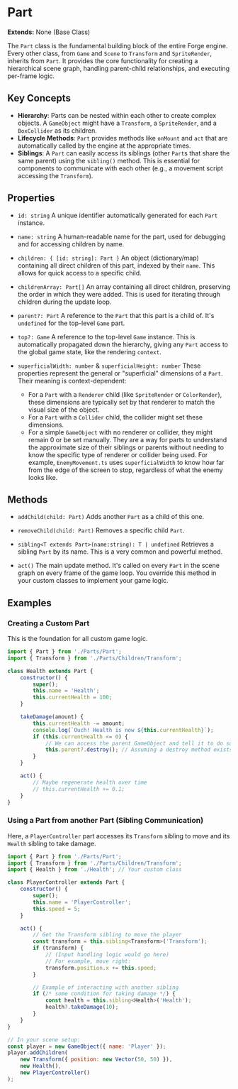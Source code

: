 # Part

**Extends:** None (Base Class)

The `Part` class is the fundamental building block of the entire Forge engine. Every other class, from `Game` and `Scene` to `Transform` and `SpriteRender`, inherits from `Part`. It provides the core functionality for creating a hierarchical scene graph, handling parent-child relationships, and executing per-frame logic.

## Key Concepts

- **Hierarchy**: Parts can be nested within each other to create complex objects. A `GameObject` might have a `Transform`, a `SpriteRender`, and a `BoxCollider` as its children.
- **Lifecycle Methods**: `Part` provides methods like `onMount` and `act` that are automatically called by the engine at the appropriate times.
- **Siblings**: A `Part` can easily access its siblings (other `Part`s that share the same parent) using the `sibling()` method. This is essential for components to communicate with each other (e.g., a movement script accessing the `Transform`).

## Properties

-   `id: string`
    A unique identifier automatically generated for each `Part` instance.

-   `name: string`
    A human-readable name for the part, used for debugging and for accessing children by name.

-   `children: { [id: string]: Part }`
    An object (dictionary/map) containing all direct children of this part, indexed by their `name`. This allows for quick access to a specific child.

-   `childrenArray: Part[]`
    An array containing all direct children, preserving the order in which they were added. This is used for iterating through children during the update loop.

-   `parent?: Part`
    A reference to the `Part` that this part is a child of. It's `undefined` for the top-level `Game` part.

-   `top?: Game`
    A reference to the top-level `Game` instance. This is automatically propagated down the hierarchy, giving any `Part` access to the global game state, like the rendering `context`.

-   `superficialWidth: number` & `superficialHeight: number`
    These properties represent the general or "superficial" dimensions of a `Part`. Their meaning is context-dependent:
    - For a `Part` with a `Renderer` child (like `SpriteRender` or `ColorRender`), these dimensions are typically set by that renderer to match the visual size of the object.
    - For a `Part` with a `Collider` child, the collider might set these dimensions.
    - For a simple `GameObject` with no renderer or collider, they might remain 0 or be set manually.
    They are a way for parts to understand the approximate size of their siblings or parents without needing to know the specific type of renderer or collider being used. For example, `EnemyMovement.ts` uses `superficialWidth` to know how far from the edge of the screen to stop, regardless of what the enemy looks like.

## Methods

-   `addChild(child: Part)`
    Adds another `Part` as a child of this one.

-   `removeChild(child: Part)`
    Removes a specific child `Part`.

-   `sibling<T extends Part>(name:string): T | undefined`
    Retrieves a sibling `Part` by its name. This is a very common and powerful method.

-   `act()`
    The main update method. It's called on every `Part` in the scene graph on every frame of the game loop. You override this method in your custom classes to implement your game logic.

## Examples

### Creating a Custom Part

This is the foundation for all custom game logic.

```javascript
import { Part } from './Parts/Part';
import { Transform } from './Parts/Children/Transform';

class Health extends Part {
    constructor() {
        super();
        this.name = 'Health';
        this.currentHealth = 100;
    }

    takeDamage(amount) {
        this.currentHealth -= amount;
        console.log(`Ouch! Health is now ${this.currentHealth}`);
        if (this.currentHealth <= 0) {
            // We can access the parent GameObject and tell it to do something
            this.parent?.destroy(); // Assuming a destroy method exists
        }
    }

    act() {
        // Maybe regenerate health over time
        // this.currentHealth += 0.1;
    }
}
```

### Using a Part from another Part (Sibling Communication)

Here, a `PlayerController` part accesses its `Transform` sibling to move and its `Health` sibling to take damage.

```javascript
import { Part } from './Parts/Part';
import { Transform } from './Parts/Children/Transform';
import { Health } from './Health'; // Your custom class

class PlayerController extends Part {
    constructor() {
        super();
        this.name = 'PlayerController';
        this.speed = 5;
    }

    act() {
        // Get the Transform sibling to move the player
        const transform = this.sibling<Transform>('Transform');
        if (transform) {
            // (Input handling logic would go here)
            // For example, move right:
            transform.position.x += this.speed;
        }

        // Example of interacting with another sibling
        if (/* some condition for taking damage */) {
            const health = this.sibling<Health>('Health');
            health?.takeDamage(10);
        }
    }
}

// In your scene setup:
const player = new GameObject({ name: 'Player' });
player.addChildren(
    new Transform({ position: new Vector(50, 50) }),
    new Health(),
    new PlayerController()
);
```
